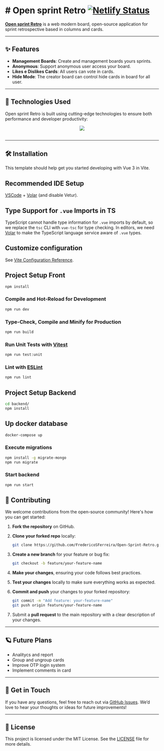 # # Open sprint Retro [![Netlify Status](https://api.netlify.com/api/v1/badges/08200383-b16d-4391-a914-37fe41309b3c/deploy-status)](https://app.netlify.com/sites/open-sprint-retro/deploys)





[**Open sprint Retro**](https://open-sprint-retro.netlify.app/) is a web modern board, open-source application for sprint retrospective based in columns and cards.

---

## ✨ Features

- **Management Boards**: Create and management boards yours sprints.
- **Anonymous**: Support anonymous user access your board.
- **Likes e Dislikes Cards**: All users can vote in cards.
- **Hide Mode**: The creator board can control hide cards in board for all user.

---

## 🚀 Technologies Used

Open sprint Retro is built using cutting-edge technologies to ensure both performance and developer productivity:

<div align="center">
  <img src="https://skillicons.dev/icons?i=nodejs,html,css,vuejs,typescript,mongodb">
  <br/>
  <br/>
</div>

---

## 🛠️ Installation

This template should help get you started developing with Vue 3 in Vite.

## Recommended IDE Setup

[VSCode](https://code.visualstudio.com/) + [Volar](https://marketplace.visualstudio.com/items?itemName=Vue.volar) (and disable Vetur).

## Type Support for `.vue` Imports in TS

TypeScript cannot handle type information for `.vue` imports by default, so we replace the `tsc` CLI with `vue-tsc` for type checking. In editors, we need [Volar](https://marketplace.visualstudio.com/items?itemName=Vue.volar) to make the TypeScript language service aware of `.vue` types.

## Customize configuration

See [Vite Configuration Reference](https://vite.dev/config/).

## Project Setup Front

```sh
npm install
```

### Compile and Hot-Reload for Development

```sh
npm run dev
```

### Type-Check, Compile and Minify for Production

```sh
npm run build
```

### Run Unit Tests with [Vitest](https://vitest.dev/)

```sh
npm run test:unit
```

### Lint with [ESLint](https://eslint.org/)

```sh
npm run lint

```


## Project Setup Backend




```sh
cd backend/
npm install
```

## Up docker database

```sh
docker-compose up
```

### Execute migrations

```sh
npm install -g migrate-mongo
npm run migrate
```


### Start backend

```sh
npm run start
```

## 🤝 Contributing

We welcome contributions from the open-source community! Here's how you can get started:

1. **Fork the repository** on GitHub.
2. **Clone your forked repo** locally:

   ```bash
   git clone https://github.com/FredericoSFerreira/Open-Sprint-Retro.git or ssh git@github.com:FredericoSFerreira/Open-Sprint-Retro.git
   ```

3. **Create a new branch** for your feature or bug fix:

   ```bash
   git checkout -b feature/your-feature-name
   ```

4. **Make your changes**, ensuring your code follows best practices.
5. **Test your changes** locally to make sure everything works as expected.
6. **Commit and push** your changes to your forked repository:

   ```bash
   git commit -m "Add feature: your-feature-name"
   git push origin feature/your-feature-name
   ```

7. Submit a **pull request** to the main repository with a clear description of your changes.

---

## 🪐 Future Plans

- Analitycs and report
- Group and ungroup cards
- Improve OTP login system
- Implement comments in card

---

## 💬 Get in Touch

If you have any questions, feel free to reach out via [GitHub Issues](https://github.com/FredericoSFerreira/Open-Sprint-Retro/issues). We’d love to hear your thoughts or ideas for future improvements!


---

## 📄 License

This project is licensed under the MIT License. See the [LICENSE](./LICENSE) file for more details.




